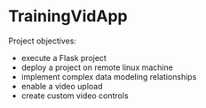 # TrainingVidApp

Project objectives: 
* execute a Flask project
* deploy a project on remote linux machine
* implement complex data modeling relationships
* enable a video upload
* create custom video controls
